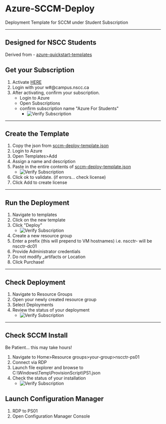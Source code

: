 # Azure-SCCM-Deploy
 Deployment Template for SCCM under Student Subscription

---

## Designed for NSCC Students
Derived from - [azure-quickstart-templates](https://github.com/Azure/azure-quickstart-templates/tree/master/sccm-currentbranch)

## Get your Subscription
1. Activate [HERE](https://azure.microsoft.com/en-us/free/students/)
2. Login with your w#@campus.nscc.ca
3. After activating, confirm your subscription.
    - Login to Azure
    - Open Subscriptions
    - confirm subscription name "Azure For Students"
       - ![Verify Subscription](https://github.com/redmondmj/Azure-SCCM-Deploy/blob/master/images/subscription.PNG)

---

## Create the Template
1. Copy the json from  [sccm-deploy-template.json](https://github.com/redmondmj/Azure-SCCM-Deploy/blob/master/sccm-deploy-template.json)
2. Login to Azure
3. Open Templates>Add
4. Assign a name and description
5. Paste in the entire contents of [sccm-deploy-template.json](https://github.com/redmondmj/Azure-SCCM-Deploy/blob/master/sccm-deploy-template.json)
   - ![Verify Subscription](https://github.com/redmondmj/Azure-SCCM-Deploy/blob/master/images/template-create.PNG)
6. Click ok to validate. (if errors... check license)
7. Click Add to create license
---

## Run the Deployment
1. Navigate to templates
2. Click on the new template
3. Click "Deploy"
   - ![Verify Subscription](https://github.com/redmondmj/Azure-SCCM-Deploy/blob/master/images/start-deployment.PNG)
4. Create a new resource group
5. Enter a prefix (this will prepend to VM hostnames) i.e. nscctr- will be nscctr-dc01
6. Provide Administrator credentials
7. Do not modify _artifacts or Location
8. Click Purchase!
---

## Check Deployment

1. Navigate to Resource Groups
2. Open your newly created resource group
3. Select Deployments
4. Review the status of your deployment
   - ![Verify Subscription](https://github.com/redmondmj/Azure-SCCM-Deploy/blob/master/images/deployment-status.PNG)

---

## Check SCCM Install
Be Patient... this may take hours!
1. Navigate to Home>Resource groups>your-group>nscctr-ps01
2. Connect via RDP
3. Launch file explorer and browse to C:\Windows\Temp\ProvisionScript\PS1.json
4. Check the status of your installation
    - ![Verify Subscription](https://github.com/redmondmj/Azure-SCCM-Deploy/blob/master/images/install-status.PNG)

## Launch Configuration Manager
1. RDP to PS01
2. Open Configuration Manager Console
